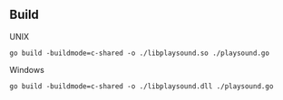 ## Build

UNIX
```
go build -buildmode=c-shared -o ./libplaysound.so ./playsound.go
```

Windows
```
go build -buildmode=c-shared -o ./libplaysound.dll ./playsound.go
```

